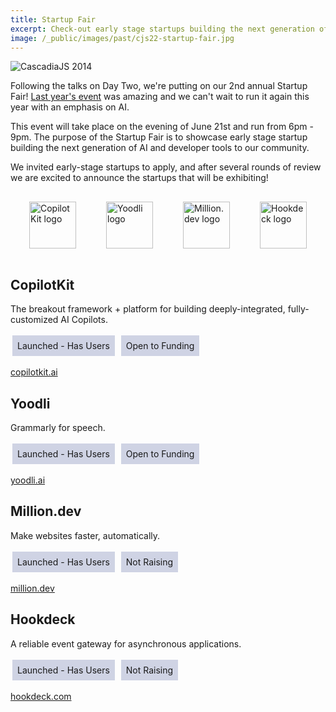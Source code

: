 ```yaml
---
title: Startup Fair
excerpt: Check-out early stage startups building the next generation of AI & dev tools!
image: /_public/images/past/cjs22-startup-fair.jpg
---
```

![CascadiaJS 2014](/_public/images/past/cjs19-moovweb.jpg)

Following the talks on Day Two, we're putting on our 2nd annual Startup Fair! [Last year's event](https://2022.cascadiajs.com/conference/startup-fair) was amazing and we can't wait to run it again this year with an emphasis on AI. 

This event will take place on the evening of June 21st and run from 6pm - 9pm. The purpose of the Startup Fair is to showcase early stage startup building the next generation of AI and developer tools to our community.

We invited early-stage startups to apply, and after several rounds of review we are excited to announce the startups that will be exhibiting!

<style>
    #startup-fair-sponsors {
        display: flex;
        flex-wrap: wrap;
        justify-content: center;
    }

    #startup-fair-sponsors img {
        display: inline-block;
        height: 75px;
        margin: 16px 24px;
    }

    .tag {
        display: inline-block;
        background-color: #CFD3E4;
        text-decoration: none;
        margin: 3px;
        padding: 8px;
    }
</style>

<div id="startup-fair-sponsors">
    <img src="/_public/images/sponsors/copilotkit.png" alt="CopilotKit logo"/>
    <img src="/_public/images/sponsors/yoodli.png" alt="Yoodli logo"/>
    <img src="/_public/images/sponsors/milliondev.png" alt="Million.dev logo"/>
    <img src="/_public/images/sponsors/hookdeck.png" alt="Hookdeck logo"/>
</div>

<h2 id="copilotkit">CopilotKit</h2>

The breakout framework + platform for building deeply-integrated, fully-customized AI Copilots.

<span class="tag">Launched - Has Users</span> <span class="tag">Open to Funding</span>

<div class="cta secondary"><a target="_blank" href="https://www.copilotkit.ai/">copilotkit.ai</a></div>


<h2 id="yoodli">Yoodli</h2>

Grammarly for speech.

<span class="tag">Launched - Has Users</span> <span class="tag">Open to Funding</span>

<div class="cta secondary"><a target="_blank" href="https://www.yoodli.ai">yoodli.ai</a></div>


<h2 id="milliondev">Million.dev</h2>

Make websites faster, automatically.

<span class="tag">Launched - Has Users</span> <span class="tag">Not Raising</span>

<div class="cta secondary"><a target="_blank" href="https://million.dev">million.dev</a></div>


<h2 id="hookdeck">Hookdeck</h2>

A reliable event gateway for asynchronous applications.

<span class="tag">Launched - Has Users</span> <span class="tag">Not Raising</span>

<div class="cta secondary"><a target="_blank" href="https://hookdeck.com">hookdeck.com</a></div>


<!-- 
If you're a founder and you'd like to exhibit, all you need to do it apply. The application process is easy, just tell us a little bit about your company and what you're building. Applications will be accepted on a rolling basis and will either close on <span class="highlight warning">Friday, May 3</span> or once we hit our cap of 5 startups, so please don't delay. Startups who are invited to participate in the Startup Fair will recieve:

<i class="fas fa-ticket"></i> 50% off tickets to the conference

<i class="fas fa-person-chalkboard"></i> A free booth at the Startup Fair (valued at $5,000)

<i class="fas fa-bullhorn"></i> An opportunity to address the conference prior to the Fair

If you have any questions, please reach out to us at info@cascadiajs.com. 

<div class="cta"><a target="_blank" href="https://airtable.com/appYEQ4JXnRFkHgNQ/shr6hINnHIkyyBNBB">Apply</a></div>
-->